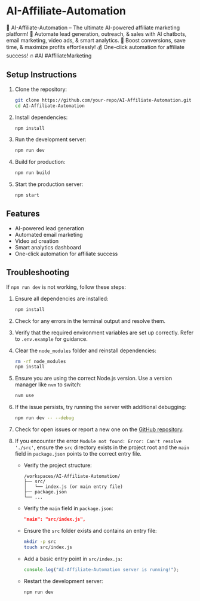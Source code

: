 # AI-Affiliate-Automation

🚀 AI-Affiliate-Automation – The ultimate AI-powered affiliate marketing platform! 🤖 Automate lead generation, outreach, & sales with AI chatbots, email marketing, video ads, & smart analytics. 🎯 Boost conversions, save time, & maximize profits effortlessly! 💰 One-click automation for affiliate success! 🔥 #AI #AffiliateMarketing

## Setup Instructions

1. Clone the repository:
   ```bash
   git clone https://github.com/your-repo/AI-Affiliate-Automation.git
   cd AI-Affiliate-Automation
   ```

2. Install dependencies:
   ```bash
   npm install
   ```

3. Run the development server:
   ```bash
   npm run dev
   ```

4. Build for production:
   ```bash
   npm run build
   ```

5. Start the production server:
   ```bash
   npm start
   ```

## Features

- AI-powered lead generation
- Automated email marketing
- Video ad creation
- Smart analytics dashboard
- One-click automation for affiliate success

## Troubleshooting

If `npm run dev` is not working, follow these steps:

1. Ensure all dependencies are installed:
   ```bash
   npm install
   ```

2. Check for any errors in the terminal output and resolve them.

3. Verify that the required environment variables are set up correctly. Refer to `.env.example` for guidance.

4. Clear the `node_modules` folder and reinstall dependencies:
   ```bash
   rm -rf node_modules
   npm install
   ```

5. Ensure you are using the correct Node.js version. Use a version manager like `nvm` to switch:
   ```bash
   nvm use
   ```

6. If the issue persists, try running the server with additional debugging:
   ```bash
   npm run dev -- --debug
   ```

7. Check for open issues or report a new one on the [GitHub repository](https://github.com/your-repo/AI-Affiliate-Automation/issues).

8. If you encounter the error `Module not found: Error: Can't resolve './src'`, ensure the `src` directory exists in the project root and the `main` field in `package.json` points to the correct entry file.

   - Verify the project structure:
     ```
     /workspaces/AI-Affiliate-Automation/
     ├── src/
     │   └── index.js (or main entry file)
     ├── package.json
     └── ...
     ```

   - Verify the `main` field in `package.json`:
     ```json
     "main": "src/index.js",
     ```

   - Ensure the `src` folder exists and contains an entry file:
     ```bash
     mkdir -p src
     touch src/index.js
     ```

   - Add a basic entry point in `src/index.js`:
     ```javascript
     console.log("AI-Affiliate-Automation server is running!");
     ```

   - Restart the development server:
     ```bash
     npm run dev
     ```
